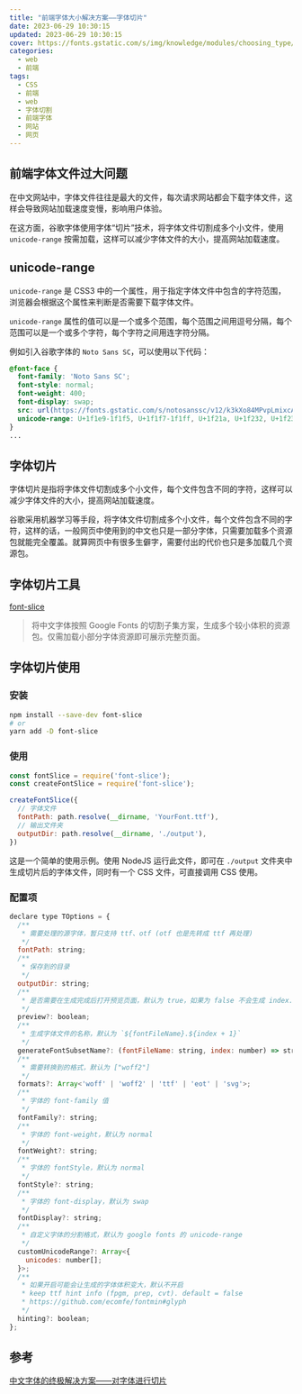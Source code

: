 ```yaml
---
title: "前端字体大小解决方案——字体切片"
date: 2023-06-29 10:30:15
updated: 2023-06-29 10:30:15
cover: https://fonts.gstatic.com/s/img/knowledge/modules/choosing_type/lessons/a_checklist_for_choosing_type/images/thumbnail_439626857.svg
categories:
  - web
  - 前端
tags:
  - CSS
  - 前端
  - web
  - 字体切割
  - 前端字体
  - 网站
  - 网页
---
```


## 前端字体文件过大问题

在中文网站中，字体文件往往是最大的文件，每次请求网站都会下载字体文件，这样会导致网站加载速度变慢，影响用户体验。

在这方面，谷歌字体使用字体“切片”技术，将字体文件切割成多个小文件，使用 `unicode-range` 按需加载，这样可以减少字体文件的大小，提高网站加载速度。

## unicode-range

`unicode-range` 是 CSS3 中的一个属性，用于指定字体文件中包含的字符范围，浏览器会根据这个属性来判断是否需要下载字体文件。

`unicode-range` 属性的值可以是一个或多个范围，每个范围之间用逗号分隔，每个范围可以是一个或多个字符，每个字符之间用连字符分隔。

例如引入谷歌字体的 `Noto Sans SC`，可以使用以下代码：

```css
@font-face {
  font-family: 'Noto Sans SC';
  font-style: normal;
  font-weight: 400;
  font-display: swap;
  src: url(https://fonts.gstatic.com/s/notosanssc/v12/k3kXo84MPvpLmixcA63oeALhLOCT-xWNm8Hqd37g1OkDRZe7lR4sg1IzSy-MNbE9VH8V.4.woff2) format('woff2');
  unicode-range: U+1f1e9-1f1f5, U+1f1f7-1f1ff, U+1f21a, U+1f232, U+1f234-1f237, U+1f250-1f251, U+1f300, U+1f302-1f308, U+1f30a-1f311, U+1f315, U+1f319-1f320, U+1f324, U+1f327, U+1f32a, U+1f32c-1f32d, U+1f330-1f357, U+1f359-1f37e;
}
...
```

## 字体切片

字体切片是指将字体文件切割成多个小文件，每个文件包含不同的字符，这样可以减少字体文件的大小，提高网站加载速度。

谷歌采用机器学习等手段，将字体文件切割成多个小文件，每个文件包含不同的字符，这样的话，一般网页中使用到的中文也只是一部分字体，只需要加载多个资源包就能完全覆盖。就算网页中有很多生僻字，需要付出的代价也只是多加载几个资源包。

## 字体切片工具

[font-slice](https://github.com/voderl/font-slice)

> 将中文字体按照 Google Fonts 的切割子集方案，生成多个较小体积的资源包。仅需加载小部分字体资源即可展示完整页面。

## 字体切片使用

### 安装

```bash
npm install --save-dev font-slice
# or
yarn add -D font-slice
```

### 使用

```javascript
const fontSlice = require('font-slice');
const createFontSlice = require('font-slice');

createFontSlice({
  // 字体文件
  fontPath: path.resolve(__dirname, 'YourFont.ttf'),
  // 输出文件夹
  outputDir: path.resolve(__dirname, './output'),
})
```

这是一个简单的使用示例。使用 NodeJS 运行此文件，即可在 `./output` 文件夹中生成切片后的字体文件，同时有一个 CSS 文件，可直接调用 CSS 使用。

### 配置项

```javascript
declare type TOptions = {
  /**
   * 需要处理的源字体，暂只支持 ttf、otf (otf 也是先转成 ttf 再处理)
   */
  fontPath: string;
  /**
   * 保存到的目录
   */
  outputDir: string;
  /**
   * 是否需要在生成完成后打开预览页面，默认为 true，如果为 false 不会生成 index.html 及启动服务器
   */
  preview?: boolean;
  /**
   * 生成字体文件的名称，默认为 `${fontFileName}.${index + 1}`
   */
  generateFontSubsetName?: (fontFileName: string, index: number) => string;
  /**
   * 需要转换到的格式，默认为 ["woff2"]
   */
  formats?: Array<'woff' | 'woff2' | 'ttf' | 'eot' | 'svg'>;
  /**
   * 字体的 font-family 值
   */
  fontFamily?: string;
  /**
   * 字体的 font-weight，默认为 normal
   */
  fontWeight?: string;
  /**
   * 字体的 fontStyle，默认为 normal
   */
  fontStyle?: string;
  /**
   * 字体的 font-display，默认为 swap
   */
  fontDisplay?: string;
  /**
   * 自定义字体的分割格式，默认为 google fonts 的 unicode-range
   */
  customUnicodeRange?: Array<{
    unicodes: number[];
  }>;
  /**
   * 如果开启可能会让生成的字体体积变大，默认不开启
   * keep ttf hint info (fpgm, prep, cvt). default = false
   * https://github.com/ecomfe/fontmin#glyph
   */
  hinting?: boolean;
};
```

## 参考

[中文字体的终极解决方案——对字体进行切片](https://voderl.cn/js/%E5%AF%B9%E4%B8%AD%E6%96%87%E5%AD%97%E4%BD%93%E8%BF%9B%E8%A1%8C%E5%88%87%E7%89%87/)